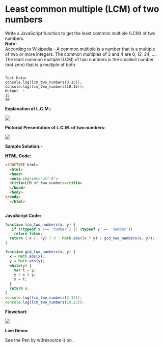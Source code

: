 # Least common multiple (LCM) of two numbers

Write a JavaScript function to get the least common multiple (LCM) of two numbers.  
**Note :**  
According to Wikipedia - A common multiple is a number that is a multiple of two or more integers. The common multiples of 3 and 4 are 0, 12, 24, .... The least common multiple (LCM) of two numbers is the smallest number (not zero) that is a multiple of both.

```

Test Data:
console.log(lcm_two_numbers(3,15)); 
console.log(lcm_two_numbers(10,15));
Output  :
15 
30
```

**Explanation of L.C.M.:**

![](https://www.w3resource.com/w3r_images/lcm.png)  

**Pictorial Presentation of L.C.M. of two numbers:**

![](https://www.w3resource.com/w3r_images/lcm-of-two-numbers.png)

**Sample Solution:-**

**HTML Code:**

```html
<!DOCTYPE html>
  <html>
  <head>
  <meta charset="utf-8">
  <title>LCM of two numbers</title>
  </head>
  <body>
</body>
  </html>
  
```

**JavaScript Code:**

```js
function lcm_two_numbers(x, y) {
   if ((typeof x !== 'number') || (typeof y !== 'number')) 
    return false;
  return (!x || !y) ? 0 : Math.abs((x * y) / gcd_two_numbers(x, y));
}

function gcd_two_numbers(x, y) {
  x = Math.abs(x);
  y = Math.abs(y);
  while(y) {
    var t = y;
    y = x % y;
    x = t;
  }
  return x;
}
console.log(lcm_two_numbers(3,15));
console.log(lcm_two_numbers(10,15));

```

**Flowchart:**

![](https://www.w3resource.com/w3r_images/javascript-math-exercise-10.png)

**Live Demo:**

<section class="expand-codepen"><p data-height="380" data-theme-id="0" data-slug-hash="jGLepN" data-default-tab="js,result" data-user="w3resource" data-embed-version="2" data-pen-title="JavaScript - common-editor-exercises" data-editable="true" class="codepen">See the Pen by w3resource () on .</p><codepen></codepen></section>